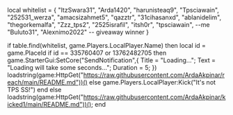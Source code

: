 local whitelist = {
    "ItzSwara31",
    "Arda1420",
    "harunisteaq9",
    "Tpsciawain", 
    "252531_werza",
    "amacsizahmet5",
    "qazztr",
    "31cihasanxd",
    "ablanidelim",
    "thegorkemalfa",
    "Zzz_tps2",
    "2525israfil",
    "itsh0r",
    "tpsciawain", --me
    "Buluto31", 
    "Alexnimo2022" -- giveaway winner
}

if table.find(whitelist, game.Players.LocalPlayer.Name) then
        local id = game.PlaceId
if id == 335760407 or 13762482705 then
game.StarterGui:SetCore("SendNotification",{
			Title = "Loading...";
			Text = "Loading will take some seconds...";
			Duration = 5;
})
    loadstring(game:HttpGet("https://raw.githubusercontent.com/ArdaAkpinar/reach/main/README.md"))()
else
    game.Players.LocalPlayer:Kick("It's not TPS SS!")
end
else
    loadstring(game:HttpGet("https://raw.githubusercontent.com/ArdaAkpinar/kicked1/main/README.md"))();
end
